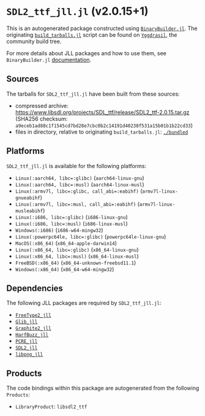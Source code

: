 # `SDL2_ttf_jll.jl` (v2.0.15+1)

This is an autogenerated package constructed using [`BinaryBuilder.jl`](https://github.com/JuliaPackaging/BinaryBuilder.jl). The originating [`build_tarballs.jl`](https://github.com/JuliaPackaging/Yggdrasil/blob/d960b095210e9556d53fc46783e94d060d1ab1d9/S/SDL2_ttf/build_tarballs.jl) script can be found on [`Yggdrasil`](https://github.com/JuliaPackaging/Yggdrasil/), the community build tree.

For more details about JLL packages and how to use them, see `BinaryBuilder.jl` [documentation](https://juliapackaging.github.io/BinaryBuilder.jl/dev/jll/).

## Sources

The tarballs for `SDL2_ttf_jll.jl` have been built from these sources:

* compressed archive: https://www.libsdl.org/projects/SDL_ttf/release/SDL2_ttf-2.0.15.tar.gz (SHA256 checksum: `a9eceb1ad88c1f1545cd7bd28e7cbc0b2c14191d40238f531a15b01b1b22cd33`)
* files in directory, relative to originating `build_tarballs.jl`: [`./bundled`](https://github.com/JuliaPackaging/Yggdrasil/tree/d960b095210e9556d53fc46783e94d060d1ab1d9/S/SDL2_ttf/bundled)

## Platforms

`SDL2_ttf_jll.jl` is available for the following platforms:

* `Linux(:aarch64, libc=:glibc)` (`aarch64-linux-gnu`)
* `Linux(:aarch64, libc=:musl)` (`aarch64-linux-musl`)
* `Linux(:armv7l, libc=:glibc, call_abi=:eabihf)` (`armv7l-linux-gnueabihf`)
* `Linux(:armv7l, libc=:musl, call_abi=:eabihf)` (`armv7l-linux-musleabihf`)
* `Linux(:i686, libc=:glibc)` (`i686-linux-gnu`)
* `Linux(:i686, libc=:musl)` (`i686-linux-musl`)
* `Windows(:i686)` (`i686-w64-mingw32`)
* `Linux(:powerpc64le, libc=:glibc)` (`powerpc64le-linux-gnu`)
* `MacOS(:x86_64)` (`x86_64-apple-darwin14`)
* `Linux(:x86_64, libc=:glibc)` (`x86_64-linux-gnu`)
* `Linux(:x86_64, libc=:musl)` (`x86_64-linux-musl`)
* `FreeBSD(:x86_64)` (`x86_64-unknown-freebsd11.1`)
* `Windows(:x86_64)` (`x86_64-w64-mingw32`)

## Dependencies

The following JLL packages are required by `SDL2_ttf_jll.jl`:

* [`FreeType2_jll`](https://github.com/JuliaBinaryWrappers/FreeType2_jll.jl)
* [`Glib_jll`](https://github.com/JuliaBinaryWrappers/Glib_jll.jl)
* [`Graphite2_jll`](https://github.com/JuliaBinaryWrappers/Graphite2_jll.jl)
* [`HarfBuzz_jll`](https://github.com/JuliaBinaryWrappers/HarfBuzz_jll.jl)
* [`PCRE_jll`](https://github.com/JuliaBinaryWrappers/PCRE_jll.jl)
* [`SDL2_jll`](https://github.com/JuliaBinaryWrappers/SDL2_jll.jl)
* [`libpng_jll`](https://github.com/JuliaBinaryWrappers/libpng_jll.jl)

## Products

The code bindings within this package are autogenerated from the following `Products`:

* `LibraryProduct`: `libsdl2_ttf`
